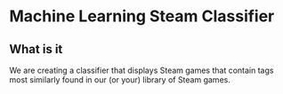 # Machine Learning Steam Classifier

## What is it

We are creating a classifier that displays Steam games that contain tags most similarly found in our (or your) library of Steam games.
